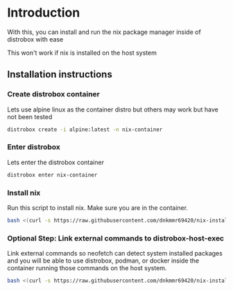 # Introduction

With this, you can install and run the nix package manager inside of distrobox with ease

This won't work if nix is installed on the host system

## Installation instructions

### Create distrobox container

Lets use alpine linux as the container distro but others may work but have not been tested

```bash
distrobox create -i alpine:latest -n nix-container
```

### Enter distrobox

Lets enter the distrobox container

```bash
distrobox enter nix-container
```

### Install nix

Run this script to install nix. Make sure you are in the container.

```bash
bash <(curl -s https://raw.githubusercontent.com/dnkmmr69420/nix-installer-scripts/main/nix-distrobox/nix-distrobox-installer.sh)
```

### Optional Step: Link external commands to distrobox-host-exec

Link external commands so neofetch can detect system installed packages and you will be able to use distrobox, podman, or docker inside the container running those commands on the host system.

```bash
bash <(curl -s https://raw.githubusercontent.com/dnkmmr69420/nix-installer-scripts/main/nix-distrobox/add-external-commands.sh)
```
